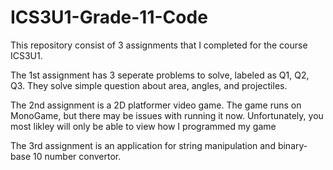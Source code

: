 # ICS3U1-Grade-11-Code
This repository consist of 3 assignments that I completed for the course ICS3U1.

The 1st assignment has 3 seperate problems to solve, labeled as Q1, Q2, Q3. They solve simple question about area, angles, and projectiles.

The 2nd assignment is a 2D platformer video game. The game runs on MonoGame, but there may be issues with running it now. Unfortunately, you most likley will only be able to view how I programmed my game

The 3rd assignment is an application for string manipulation and binary-base 10 number convertor.

